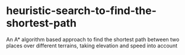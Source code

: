 # heuristic-search-to-find-the-shortest-path
An A* algorithm based approach to find the shortest path between two places over different terrains, taking elevation and speed into account
